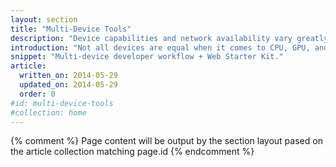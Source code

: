 ```yaml
---
layout: section
title: "Multi-Device Tools"
description: "Device capabilities and network availability vary greatly. Your development workflow needs to think in terms of finite resources. Use the Web Starter Kit to build an experience that works great across devices."
introduction: "Not all devices are equal when it comes to CPU, GPU, and battery life. Often mobile devices are underpowered and subject to slow or unreliable connections. Use these guides to change your development workflow to account for finite resources. The Web Starter Kit provides the scaffolding and tools that get you most of the way."
snippet: "Multi-device developer workflow + Web Starter Kit."
article:
  written_on: 2014-05-29
  updated_on: 2014-05-29
  order: 0
#id: multi-device-tools
#collection: home
---
```


{% comment %}
Page content will be output by the section layout pased on the article collection matching page.id
{% endcomment %}

